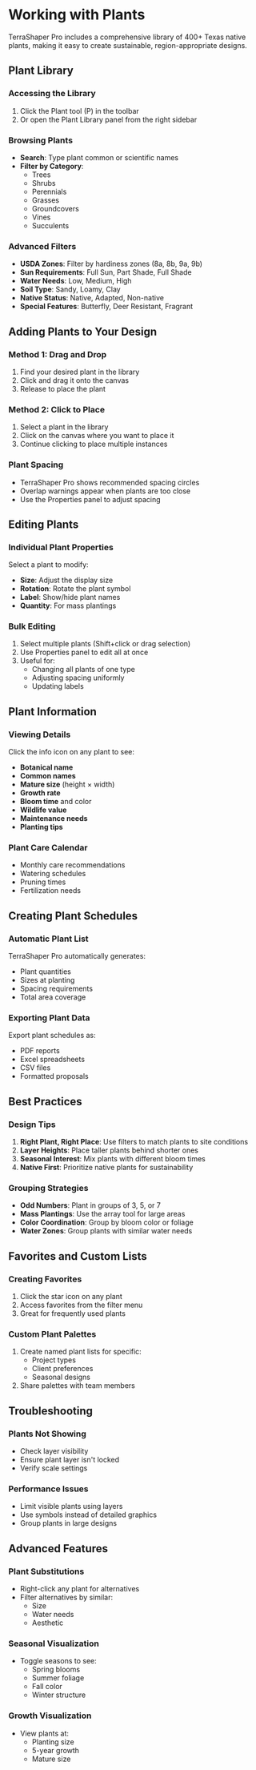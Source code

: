 # Working with Plants

TerraShaper Pro includes a comprehensive library of 400+ Texas native plants, making it easy to create sustainable, region-appropriate designs.

## Plant Library

### Accessing the Library
1. Click the Plant tool (P) in the toolbar
2. Or open the Plant Library panel from the right sidebar

### Browsing Plants
- **Search**: Type plant common or scientific names
- **Filter by Category**:
  - Trees
  - Shrubs
  - Perennials
  - Grasses
  - Groundcovers
  - Vines
  - Succulents

### Advanced Filters
- **USDA Zones**: Filter by hardiness zones (8a, 8b, 9a, 9b)
- **Sun Requirements**: Full Sun, Part Shade, Full Shade
- **Water Needs**: Low, Medium, High
- **Soil Type**: Sandy, Loamy, Clay
- **Native Status**: Native, Adapted, Non-native
- **Special Features**: Butterfly, Deer Resistant, Fragrant

## Adding Plants to Your Design

### Method 1: Drag and Drop
1. Find your desired plant in the library
2. Click and drag it onto the canvas
3. Release to place the plant

### Method 2: Click to Place
1. Select a plant in the library
2. Click on the canvas where you want to place it
3. Continue clicking to place multiple instances

### Plant Spacing
- TerraShaper Pro shows recommended spacing circles
- Overlap warnings appear when plants are too close
- Use the Properties panel to adjust spacing

## Editing Plants

### Individual Plant Properties
Select a plant to modify:
- **Size**: Adjust the display size
- **Rotation**: Rotate the plant symbol
- **Label**: Show/hide plant names
- **Quantity**: For mass plantings

### Bulk Editing
1. Select multiple plants (Shift+click or drag selection)
2. Use Properties panel to edit all at once
3. Useful for:
   - Changing all plants of one type
   - Adjusting spacing uniformly
   - Updating labels

## Plant Information

### Viewing Details
Click the info icon on any plant to see:
- **Botanical name**
- **Common names**
- **Mature size** (height × width)
- **Growth rate**
- **Bloom time** and color
- **Wildlife value**
- **Maintenance needs**
- **Planting tips**

### Plant Care Calendar
- Monthly care recommendations
- Watering schedules
- Pruning times
- Fertilization needs

## Creating Plant Schedules

### Automatic Plant List
TerraShaper Pro automatically generates:
- Plant quantities
- Sizes at planting
- Spacing requirements
- Total area coverage

### Exporting Plant Data
Export plant schedules as:
- PDF reports
- Excel spreadsheets
- CSV files
- Formatted proposals

## Best Practices

### Design Tips
1. **Right Plant, Right Place**: Use filters to match plants to site conditions
2. **Layer Heights**: Place taller plants behind shorter ones
3. **Seasonal Interest**: Mix plants with different bloom times
4. **Native First**: Prioritize native plants for sustainability

### Grouping Strategies
- **Odd Numbers**: Plant in groups of 3, 5, or 7
- **Mass Plantings**: Use the array tool for large areas
- **Color Coordination**: Group by bloom color or foliage
- **Water Zones**: Group plants with similar water needs

## Favorites and Custom Lists

### Creating Favorites
1. Click the star icon on any plant
2. Access favorites from the filter menu
3. Great for frequently used plants

### Custom Plant Palettes
1. Create named plant lists for specific:
   - Project types
   - Client preferences
   - Seasonal designs
2. Share palettes with team members

## Troubleshooting

### Plants Not Showing
- Check layer visibility
- Ensure plant layer isn't locked
- Verify scale settings

### Performance Issues
- Limit visible plants using layers
- Use symbols instead of detailed graphics
- Group plants in large designs

## Advanced Features

### Plant Substitutions
- Right-click any plant for alternatives
- Filter alternatives by similar:
  - Size
  - Water needs
  - Aesthetic

### Seasonal Visualization
- Toggle seasons to see:
  - Spring blooms
  - Summer foliage
  - Fall color
  - Winter structure

### Growth Visualization
- View plants at:
  - Planting size
  - 5-year growth
  - Mature size